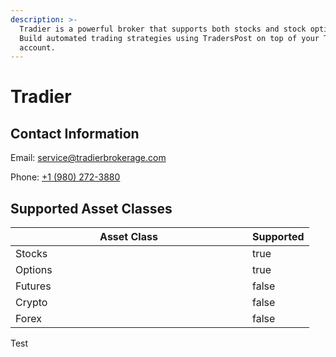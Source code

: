 ```yaml
---
description: >-
  Tradier is a powerful broker that supports both stocks and stock options.
  Build automated trading strategies using TradersPost on top of your Tradier
  account.
---
```


# Tradier

## Contact Information

Email: [service@tradierbrokerage.com](mailto:service@tradierbrokerage.com)

Phone: [+1 (980) 272-3880](tel:19802723880)

## Supported Asset Classes

<table><thead><tr><th width="363">Asset Class</th><th data-type="checkbox">Supported</th></tr></thead><tbody><tr><td>Stocks</td><td>true</td></tr><tr><td>Options</td><td>true</td></tr><tr><td>Futures</td><td>false</td></tr><tr><td>Crypto</td><td>false</td></tr><tr><td>Forex</td><td>false</td></tr></tbody></table>

Test
